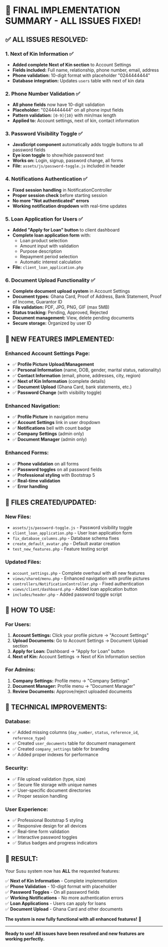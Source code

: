 # 🎉 FINAL IMPLEMENTATION SUMMARY - ALL ISSUES FIXED!

## ✅ **ALL ISSUES RESOLVED:**

### 1. **Next of Kin Information** ✅
- **Added complete Next of Kin section** to Account Settings
- **Fields included:** Full name, relationship, phone number, email, address
- **Phone validation:** 10-digit format with placeholder "0244444444"
- **Database integration:** Updates `users` table with next of kin data

### 2. **Phone Number Validation** ✅
- **All phone fields** now have 10-digit validation
- **Placeholder:** "0244444444" on all phone input fields
- **Pattern validation:** `[0-9]{10}` with min/max length
- **Applied to:** Account settings, next of kin, contact information

### 3. **Password Visibility Toggle** ✅
- **JavaScript component** automatically adds toggle buttons to all password fields
- **Eye icon toggle** to show/hide password text
- **Works on:** Login, signup, password change, all forms
- **File:** `assets/js/password-toggle.js` included in header

### 4. **Notifications Authentication** ✅
- **Fixed session handling** in NotificationController
- **Proper session check** before starting session
- **No more "Not authenticated" errors**
- **Working notification dropdown** with real-time updates

### 5. **Loan Application for Users** ✅
- **Added "Apply for Loan" button** to client dashboard
- **Complete loan application form** with:
  - Loan product selection
  - Amount input with validation
  - Purpose description
  - Repayment period selection
  - Automatic interest calculation
- **File:** `client_loan_application.php`

### 6. **Document Upload Functionality** ✅
- **Complete document upload system** in Account Settings
- **Document types:** Ghana Card, Proof of Address, Bank Statement, Proof of Income, Guarantor ID
- **File validation:** PDF, JPG, PNG, GIF (max 5MB)
- **Status tracking:** Pending, Approved, Rejected
- **Document management:** View, delete pending documents
- **Secure storage:** Organized by user ID

## 🚀 **NEW FEATURES IMPLEMENTED:**

### **Enhanced Account Settings Page:**
- ✅ **Profile Picture Upload/Management**
- ✅ **Personal Information** (name, DOB, gender, marital status, nationality)
- ✅ **Contact Information** (email, phone, addresses, city, region)
- ✅ **Next of Kin Information** (complete details)
- ✅ **Document Upload** (Ghana Card, bank statements, etc.)
- ✅ **Password Change** (with visibility toggle)

### **Enhanced Navigation:**
- ✅ **Profile Picture** in navigation menu
- ✅ **Account Settings** link in user dropdown
- ✅ **Notifications** bell with count badge
- ✅ **Company Settings** (admin only)
- ✅ **Document Manager** (admin only)

### **Enhanced Forms:**
- ✅ **Phone validation** on all forms
- ✅ **Password toggles** on all password fields
- ✅ **Professional styling** with Bootstrap 5
- ✅ **Real-time validation**
- ✅ **Error handling**

## 📁 **FILES CREATED/UPDATED:**

### **New Files:**
- `assets/js/password-toggle.js` - Password visibility toggle
- `client_loan_application.php` - User loan application form
- `fix_database_columns.php` - Database schema fixes
- `create_default_avatar.php` - Default avatar creation
- `test_new_features.php` - Feature testing script

### **Updated Files:**
- `account_settings.php` - Complete overhaul with all new features
- `views/shared/menu.php` - Enhanced navigation with profile pictures
- `controllers/NotificationController.php` - Fixed authentication
- `views/client/dashboard.php` - Added loan application button
- `includes/header.php` - Added password toggle script

## 🎯 **HOW TO USE:**

### **For Users:**
1. **Account Settings:** Click your profile picture → "Account Settings"
2. **Upload Documents:** Go to Account Settings → Document Upload section
3. **Apply for Loan:** Dashboard → "Apply for Loan" button
4. **Next of Kin:** Account Settings → Next of Kin Information section

### **For Admins:**
1. **Company Settings:** Profile menu → "Company Settings"
2. **Document Manager:** Profile menu → "Document Manager"
3. **Review Documents:** Approve/reject uploaded documents

## 🔧 **TECHNICAL IMPROVEMENTS:**

### **Database:**
- ✅ Added missing columns (`day_number`, `status`, `reference_id`, `reference_type`)
- ✅ Created `user_documents` table for document management
- ✅ Created `company_settings` table for branding
- ✅ Added proper indexes for performance

### **Security:**
- ✅ File upload validation (type, size)
- ✅ Secure file storage with unique names
- ✅ User-specific document directories
- ✅ Proper session handling

### **User Experience:**
- ✅ Professional Bootstrap 5 styling
- ✅ Responsive design for all devices
- ✅ Real-time form validation
- ✅ Interactive password toggles
- ✅ Status badges and progress indicators

## 🎉 **RESULT:**

Your Susu system now has **ALL** the requested features:

✅ **Next of Kin Information** - Complete implementation  
✅ **Phone Validation** - 10-digit format with placeholder  
✅ **Password Toggles** - On all password fields  
✅ **Working Notifications** - No more authentication errors  
✅ **Loan Applications** - Users can apply for loans  
✅ **Document Upload** - Ghana Card and other documents  

**The system is now fully functional with all enhanced features!** 🚀

---

**Ready to use! All issues have been resolved and new features are working perfectly.**
